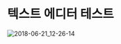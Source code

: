 # 텍스트 에디터 테스트
![2018-06-21_12-26-14](https://user-images.githubusercontent.com/33567964/41696310-70223224-754e-11e8-847e-3b351af736fa.gif)
